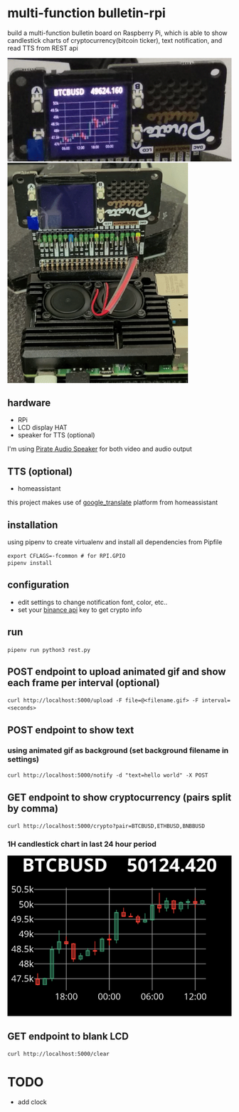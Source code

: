 # multi-function bulletin-rpi
build a multi-function bulletin board on Raspberry Pi, which is able to show candlestick charts of cryptocurrency(bitcoin ticker), text notification, and read TTS from REST api

![charts](charts.gif)
![notify](notify.gif)

## hardware
* RPi
* LCD display HAT
* speaker for TTS (optional)

I'm using [Pirate Audio Speaker](https://shop.pimoroni.com/products/pirate-audio-mini-speaker) for both video and audio output

## TTS (optional)
* homeassistant

this project makes use of [google_translate](https://www.home-assistant.io/integrations/tts/) platform from homeassistant

## installation
using pipenv to create virtualenv and install all dependencies from Pipfile

```
export CFLAGS=-fcommon # for RPI.GPIO
pipenv install
```

## configuration
* edit settings to change notification font, color, etc..
* set your [binance api](https://www.binance.com/en/my/settings/api-management) key to get crypto info

## run
`pipenv run python3 rest.py`

## POST endpoint to upload animated gif and show each frame per interval (optional)
`curl http://localhost:5000/upload -F file=@<filename.gif> -F interval=<seconds>`

## POST endpoint to show text
### using animated gif as background (set background filename in settings)
`curl http://localhost:5000/notify -d "text=hello world" -X POST`

## GET endpoint to show cryptocurrency (pairs split by comma)
`curl http://localhost:5000/crypto?pair=BTCBUSD,ETHBUSD,BNBBUSD`
### 1H candlestick chart in last 24 hour period
![chart](chart.png)

## GET endpoint to blank LCD
`curl http://localhost:5000/clear`

# TODO
* add clock